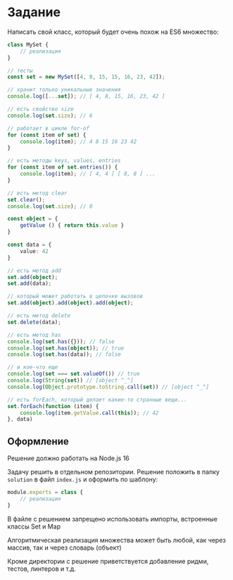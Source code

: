 # Задание
Написать свой класс, который будет очень похож на ES6 множество:

```ts
class MySet {
    // реализация
}

// тесты
const set = new MySet([4, 8, 15, 15, 16, 23, 42]);

// хранит только уникальные значения
console.log([...set]); // [ 4, 8, 15, 16, 23, 42 ]

// есть свойство size
console.log(set.size); // 6

// работает в цикле for-of
for (const item of set) {
    console.log(item); // 4 8 15 16 23 42
}

// есть методы keys, values, entries
for (const item of set.entries()) {
    console.log(item); // [ 4, 4 ] [ 8, 8 ] ...
}

// есть метод clear
set.clear();
console.log(set.size); // 0

const object = {
    getValue () { return this.value }
}

const data = {
    value: 42
}

// есть метод add
set.add(object);
set.add(data);

// который может работать в цепочке вызовов
set.add(object).add(object).add(object);

// есть метод delete
set.delete(data);

// есть метод has
console.log(set.has({})); // false
console.log(set.has(object)); // true
console.log(set.has(data)); // false

// и кое-что еще
console.log(set === set.valueOf()) // true
console.log(String(set)) // [object ^_^]
console.log(Object.prototype.toString.call(set)) // [object ^_^]

// есть forEach, который делает какие-то странные вещи...
set.forEach(function (item) {
    console.log(item.getValue.call(this)); // 42
}, data)
```

## Оформление

Решение должно работать на Node.js 16

Задачу решить в отдельном репозитории. Решение положить в папку `solution` в файл `index.js` и оформить по шаблону:

```js
module.exports = class {
    // реализация
}
```

В файле с решением запрещено использовать импорты, встроенные классы Set и Map

Алгоритмическая реализация множества может быть любой, как через массив, так и через словарь (объект)

Кроме директории с решение приветствуется добавление ридми, тестов, линтеров и т.д.
